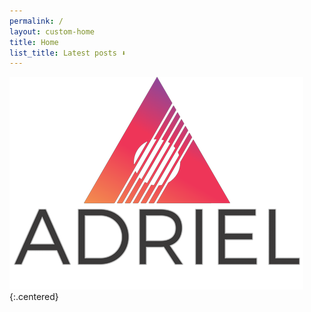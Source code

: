 ```yaml
---
permalink: /
layout: custom-home
title: Home
list_title: Latest posts ⬇️
---
```


![adriel-logo](/assets/images/frontpage.png){:.centered}
